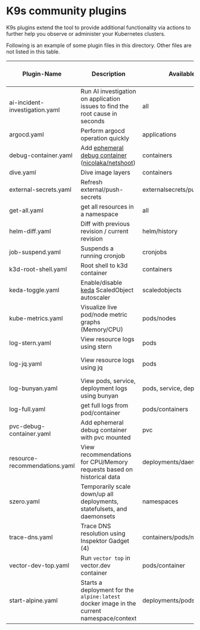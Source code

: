 # K9s community plugins

K9s plugins extend the tool to provide additional functionality via actions to further help you observe or administer your Kubernetes clusters.

Following is an example of some plugin files in this directory. Other files are not listed in this table.

| Plugin-Name                    | Description                                                                               | Available on Views                  | Shortcut  | Kubectl plugin, external dependencies                                                 |
| ------------------------------ | ----------------------------------------------------------------------------------------- | ----------------------------------- | --------- | ------------------------------------------------------------------------------------- |
| ai-incident-investigation.yaml | Run AI investigation on application issues to find the root cause in seconds              | all                                 | Shift-h/o | [HolmesGPT](https://github.com/robusta-dev/holmesgpt)                                 |
| argocd.yaml                    | Perform argocd operation quickly                                                          | applications                        | Shift-r   | [ArgoCD](https://argo-cd.readthedocs.io/en/stable/getting_started/)                   |
| debug-container.yaml           | Add [ephemeral debug container](1)<br>([nicolaka/netshoot](2))                            | containers                          | Shift-d   |                                                                                       |
| dive.yaml                      | Dive image layers                                                                         | containers                          | d         | [Dive](https://github.com/wagoodman/dive)                                             |
| external-secrets.yaml          | Refresh external/push-secrets                                                             | externalsecrets/pushsecrets         | Shift-R   |                                                                                       |
| get-all.yaml                   | get all resources in a namespace                                                          | all                                 | g         | [Krew](https://krew.sigs.k8s.io/), [ketall](https://github.com/corneliusweig/ketall/) |
| helm-diff.yaml                 | Diff with previous revision / current revision                                            | helm/history                        | Shift-D/Q | [helm-diff](https://github.com/databus23/helm-diff)                                   |
| job-suspend.yaml               | Suspends a running cronjob                                                                | cronjobs                            | Ctrl-s    |                                                                                       |
| k3d-root-shell.yaml            | Root shell to k3d container                                                               | containers                          | Shift-s   | [jq](https://stedolan.github.io/jq/)                                                  |
| keda-toggle.yaml               | Enable/disable [keda](3) ScaledObject autoscaler                                          | scaledobjects                       | Ctrl-N    |                                                                                       |
| kube-metrics.yaml              | Visualize live pod/node metric graphs (Memory/CPU)                                        | pods/nodes                          | m         | [kube-metics](https://github.com/bakito/kube-metrics)                                 |
| log-stern.yaml                 | View resource logs using stern                                                            | pods                                | Ctrl-l    |                                                                                       |
| log-jq.yaml                    | View resource logs using jq                                                               | pods                                | Ctrl-j    | kubectl-plugins/kubectl-jq                                                            |
| log-bunyan.yaml                | View pods, service, deployment logs using bunyan                                          | pods, service, deployment           | Ctrl-l    | [Bunyan](https://www.npmjs.com/package/bunyan)                                        |
| log-full.yaml                  | get full logs from pod/container                                                          | pods/containers                     | Ctrl-l    |                                                                                       |
| pvc-debug-container.yaml       | Add ephemeral debug container with pvc mounted                                            | pvc                                 | s         | kubectl                                                                               |
| resource-recommendations.yaml  | View recommendations for CPU/Memory requests based on historical data                     | deployments/daemonsets/statefulsets | Shift-k   | [Robusta KRR](https://github.com/robusta-dev/krr)                                     |
| szero.yaml                     | Temporarily scale down/up all deployments, statefulsets, and daemonsets                   | namespaces                          | Shift-d/u | [szero](https://github.com/jadolg/szero)                                              |
| trace-dns.yaml                 | Trace DNS resolution using Inspektor Gadget (4)                                           | containers/pods/nodes               | Shift-d   |                                                                                       |
| vector-dev-top.yaml            | Run `vector top` in vector.dev container                                                  | pods/container                      | h         | [vector top](https://vector.dev/highlights/2020-12-23-vector-top/)                    |
| start-alpine.yaml              | Starts a deployment for the `alpine:latest` docker image in the current namespace/context | deployments/pods                    | Ctrl-T    |                                                                                       |

[1]: https://kubernetes.io/docs/tasks/debug/debug-application/debug-running-pod/#ephemeral-container
[2]: https://github.com/nicolaka/netshoot
[3]: https://keda.sh/
[4]: https://inspektor-gadget.io/
